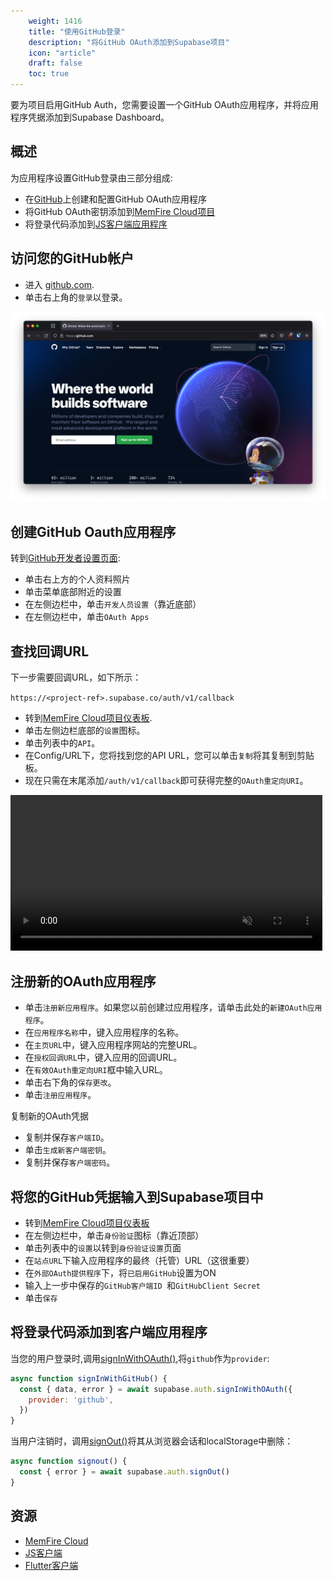 ```yaml
---
    weight: 1416
    title: "使用GitHub登录"
    description: "将GitHub OAuth添加到Supabase项目"
    icon: "article"
    draft: false
    toc: true
---
```


要为项目启用GitHub Auth，您需要设置一个GitHub OAuth应用程序，并将应用程序凭据添加到Supabase Dashboard。

## 概述

为应用程序设置GitHub登录由三部分组成:

- 在[GitHub](https://github.com)上创建和配置GitHub OAuth应用程序
- 将GitHub OAuth密钥添加到[MemFire Cloud项目](https://cloud.memfiredb.com)
- 将登录代码添加到[JS客户端应用程序](https://github.com/supabase/supabase-js)

## 访问您的GitHub帐户

- 进入 [github.com](https://github.com).
- 单击右上角的`登录`以登录。

<img src="../../../img/guides/auth-github/github-portal.png">

## 创建GitHub Oauth应用程序

转到[GitHub开发者设置页面](https://github.com/settings/developers):

- 单击右上方的个人资料照片
- 单击菜单底部附近的设置
- 在左侧边栏中，单击`开发人员设置`（靠近底部）
- 在左侧边栏中，单击`OAuth Apps`

## 查找回调URL

下一步需要回调URL，如下所示：

`https://<project-ref>.supabase.co/auth/v1/callback`

- 转到[MemFire Cloud项目仪表板](https://cloud.memfiredb.com).
- 单击左侧边栏底部的`设置`图标。
- 单击列表中的`API`。
- 在Config/URL下，您将找到您的API URL，您可以单击`复制`将其复制到剪贴板。
- 现在只需在末尾添加`/auth/v1/callback`即可获得完整的`OAuth重定向URI`。

<video width="99%" muted playsInline controls="true">
  <source src="../../../videos/api/api-url-and-key.mp4" type="video/mp4" muted playsInline />
</video>

## 注册新的OAuth应用程序

- 单击`注册新应用程序`。如果您以前创建过应用程序，请单击此处的`新建OAuth应用程序`。
- 在`应用程序名称`中，键入应用程序的名称。
- 在`主页URL`中，键入应用程序网站的完整URL。
- 在`授权回调URL`中，键入应用的回调URL。
- 在`有效OAuth重定向URI`框中输入URL。
- 单击右下角的`保存更改`。
- 单击`注册应用程序`。

复制新的OAuth凭据

- 复制并保存`客户端ID`。
- 单击`生成新客户端密钥`。
- 复制并保存`客户端密码`。

## 将您的GitHub凭据输入到Supabase项目中

- 转到[MemFire Cloud项目仪表板](https://cloud.memfiredb.com)
- 在左侧边栏中，单击`身份验证`图标（靠近顶部）
- 单击列表中的`设置`以转到`身份验证设置`页面
- 在`站点URL`下输入应用程序的最终（托管）URL（这很重要）
- 在`外部OAuth提供程序`下，将`已启用GitHub`设置为ON
- 输入上一步中保存的`GitHub客户端ID `和`GitHubClient Secret`
- 单击`保存`

## 将登录代码添加到客户端应用程序

当您的用户登录时,调用[signInWithOAuth()](/docs/app/SDKdocs/JavaScript/auth/auth-signinwithoauth),将`github`作为`provider`:

```js
async function signInWithGitHub() {
  const { data, error } = await supabase.auth.signInWithOAuth({
    provider: 'github',
  })
}
```

当用户注销时，调用[signOut()](/docs/app/SDKdocs/JavaScript/auth/auth-signout)将其从浏览器会话和localStorage中删除：

```js
async function signout() {
  const { error } = await supabase.auth.signOut()
}
```

## 资源

- [MemFire Cloud](https://cloud.memfiredb.com)
- [JS客户端](https://github.com/supabase/supabase-js)
- [Flutter客户端](https://github.com/supabase/supabase-flutter)



